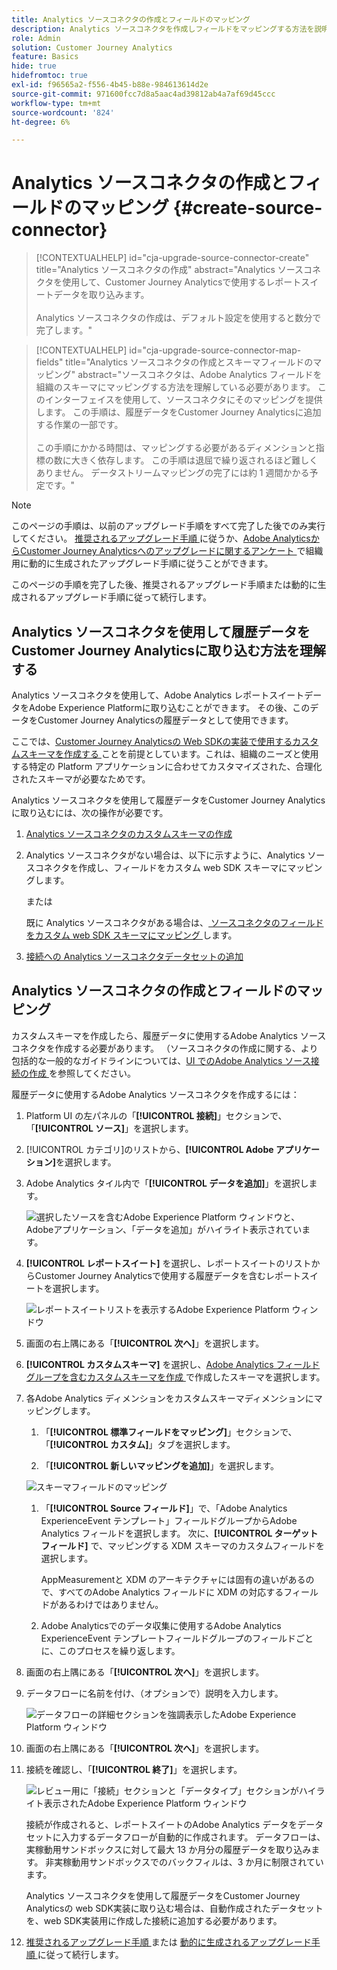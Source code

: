 ```yaml
---
title: Analytics ソースコネクタの作成とフィールドのマッピング
description: Analytics ソースコネクタを作成しフィールドをマッピングする方法を説明します
role: Admin
solution: Customer Journey Analytics
feature: Basics
hide: true
hidefromtoc: true
exl-id: f96565a2-f556-4b45-b88e-984613614d2e
source-git-commit: 971600fcc7d8a5aac4ad39812ab4a7af69d45ccc
workflow-type: tm+mt
source-wordcount: '824'
ht-degree: 6%

---
```


# Analytics ソースコネクタの作成とフィールドのマッピング {#create-source-connector}

<!-- markdownlint-disable MD034 -->

>[!CONTEXTUALHELP]
>id="cja-upgrade-source-connector-create"
>title="Analytics ソースコネクタの作成"
>abstract="Analytics ソースコネクタを使用して、Customer Journey Analyticsで使用するレポートスイートデータを取り込みます。<br><br>Analytics ソースコネクタの作成は、デフォルト設定を使用すると数分で完了します。"

<!-- markdownlint-enable MD034 -->

<!-- markdownlint-disable MD034 -->

>[!CONTEXTUALHELP]
>id="cja-upgrade-source-connector-map-fields"
>title="Analytics ソースコネクタの作成とスキーマフィールドのマッピング"
>abstract="ソースコネクタは、Adobe Analytics フィールドを組織のスキーマにマッピングする方法を理解している必要があります。 このインターフェイスを使用して、ソースコネクタにそのマッピングを提供します。 この手順は、履歴データをCustomer Journey Analyticsに追加する作業の一部です。<br><br> この手順にかかる時間は、マッピングする必要があるディメンションと指標の数に大きく依存します。 この手順は退屈で繰り返されるほど難しくありません。 データストリームマッピングの完了には約 1 週間かかる予定です。"

<!-- markdownlint-enable MD034 -->

>[!NOTE]
> 
>このページの手順は、以前のアップグレード手順をすべて完了した後でのみ実行してください。 [ 推奨されるアップグレード手順 ](/help/getting-started/cja-upgrade/cja-upgrade-recommendations.md#recommended-upgrade-steps-for-most-organizations) に従うか、[Adobe AnalyticsからCustomer Journey Analyticsへのアップグレードに関するアンケート ](https://gigazelle.github.io/cja-ttv/) で組織用に動的に生成されたアップグレード手順に従うことができます。
>
>このページの手順を完了した後、推奨されるアップグレード手順または動的に生成されるアップグレード手順に従って続行します。

## Analytics ソースコネクタを使用して履歴データをCustomer Journey Analyticsに取り込む方法を理解する

Analytics ソースコネクタを使用して、Adobe Analytics レポートスイートデータをAdobe Experience Platformに取り込むことができます。 その後、このデータをCustomer Journey Analyticsの履歴データとして使用できます。

ここでは、[Customer Journey Analyticsの Web SDKの実装で使用するカスタムスキーマを作成する ](/help/getting-started/cja-upgrade/cja-upgrade-schema-create.md) ことを前提としています。これは、組織のニーズと使用する特定の Platform アプリケーションに合わせてカスタマイズされた、合理化されたスキーマが必要なためです。

Analytics ソースコネクタを使用して履歴データをCustomer Journey Analyticsに取り込むには、次の操作が必要です。

1. [Analytics ソースコネクタのカスタムスキーマの作成](/help/getting-started/cja-upgrade/cja-upgrade-source-connector-schema.md)

1. Analytics ソースコネクタがない場合は、以下に示すように、Analytics ソースコネクタを作成し、フィールドをカスタム web SDK スキーマにマッピングします。

   または

   既に Analytics ソースコネクタがある場合は、[ ソースコネクタのフィールドをカスタム web SDK スキーマにマッピング ](/help/getting-started/cja-upgrade/cja-upgrade-from-source-connector.md) します。

1. [接続への Analytics ソースコネクタデータセットの追加](/help/getting-started/cja-upgrade/cja-upgrade-source-connector-dataset.md)

## Analytics ソースコネクタの作成とフィールドのマッピング

カスタムスキーマを作成したら、履歴データに使用するAdobe Analytics ソースコネクタを作成する必要があります。 （ソースコネクタの作成に関する、より包括的な一般的なガイドラインについては、[UI でのAdobe Analytics ソース接続の作成 ](https://experienceleague.adobe.com/docs/experience-platform/sources/ui-tutorials/create/adobe-applications/analytics.html?lang=ja) を参照してください。

履歴データに使用するAdobe Analytics ソースコネクタを作成するには：

1. Platform UI の左パネルの「**[!UICONTROL 接続]**」セクションで、「**[!UICONTROL ソース]**」を選択します。

1. [!UICONTROL カテゴリ]のリストから、**[!UICONTROL Adobe アプリケーション]**&#x200B;を選択します。

1. Adobe Analytics タイル内で「**[!UICONTROL データを追加]**」を選択します。

   ![ 選択したソースを含むAdobe Experience Platform ウィンドウと、Adobeアプリケーション、「データを追加」がハイライト表示されています。](./assets/sources-overview.png)

1. **[!UICONTROL レポートスイート]** を選択し、レポートスイートのリストからCustomer Journey Analyticsで使用する履歴データを含むレポートスイートを選択します。

   ![ レポートスイートリストを表示するAdobe Experience Platform ウィンドウ ](./assets/report-suites.png)

1. 画面の右上隅にある「**[!UICONTROL 次へ]**」を選択します。

1. **[!UICONTROL カスタムスキーマ]** を選択し、[Adobe Analytics フィールドグループを含むカスタムスキーマを作成 ](/help/getting-started/cja-upgrade/cja-upgrade-source-connector-schema.md) で作成したスキーマを選択します。<!-- Deleted this, because I changed this from choosing the default schemawe're pointing them now at the schema they just created: "Adobe Experience Platform  automatically creates the schema and the corresponding dataset to map all standard fields from the selected Adobe Analytics report suite." -->

   <!-- add screenshot -->

1. 各Adobe Analytics ディメンションをカスタムスキーマディメンションにマッピングします。

   1. 「**[!UICONTROL 標準フィールドをマッピング]**」セクションで、「**[!UICONTROL カスタム]**」タブを選択します。

   1. 「**[!UICONTROL 新しいマッピングを追加]**」を選択します。

   ![ スキーマフィールドのマッピング ](assets/schema-mapping.png)

   1. 「**[!UICONTROL Source フィールド]**」で、「Adobe Analytics ExperienceEvent テンプレート」フィールドグループからAdobe Analytics フィールドを選択します。 次に、**[!UICONTROL ターゲットフィールド]** で、マッピングする XDM スキーマのカスタムフィールドを選択します。

      AppMeasurementと XDM のアーキテクチャには固有の違いがあるので、すべてのAdobe Analytics フィールドに XDM の対応するフィールドがあるわけではありません。

   1. Adobe Analyticsでのデータ収集に使用するAdobe Analytics ExperienceEvent テンプレートフィールドグループのフィールドごとに、このプロセスを繰り返します。

1. 画面の右上隅にある「**[!UICONTROL 次へ]**」を選択します。

1. データフローに名前を付け、（オプションで）説明を入力します。

   ![ データフローの詳細セクションを強調表示したAdobe Experience Platform ウィンドウ ](./assets/dataflow-detail.png)

1. 画面の右上隅にある「**[!UICONTROL 次へ]**」を選択します。

1. 接続を確認し、「**[!UICONTROL 終了]**」を選択します。

   ![ レビュー用に「接続」セクションと「データタイプ」セクションがハイライト表示されたAdobe Experience Platform ウィンドウ ](./assets/review.png)

   接続が作成されると、レポートスイートのAdobe Analytics データをデータセットに入力するデータフローが自動的に作成されます。 データフローは、実稼動用サンドボックスに対して最大 13 か月分の履歴データを取り込みます。 非実稼動用サンドボックスでのバックフィルは、3 か月に制限されています。

   Analytics ソースコネクタを使用して履歴データをCustomer Journey Analyticsの web SDK実装に取り込む場合は、自動作成されたデータセットを、web SDK実装用に作成した接続に追加する必要があります。

1. [ 推奨されるアップグレード手順 ](/help/getting-started/cja-upgrade/cja-upgrade-recommendations.md#recommended-upgrade-steps-for-most-organizations) または [ 動的に生成されるアップグレード手順 ](https://gigazelle.github.io/cja-ttv/) に従って続行します。

